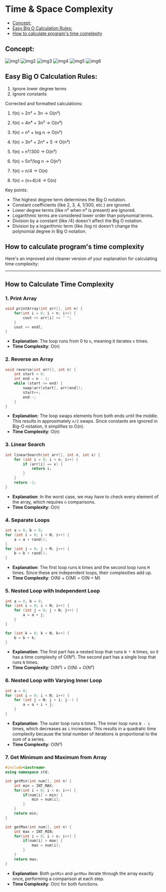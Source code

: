 # Time & Space Complexity  

- [Concept:](#concept)
- [Easy Big O Calculation Rules:](#easy-big-o-calculation-rules)
- [How to calculate program's time complexity](#how-to-calculate-programs-time-complexity)
## Concept:
![img1](./img/1.png)
![img2](./img/2.png)
![img3](./img/3.png)
![img4](./img/4.png)
![img5](./img/5.png)
![img6](./img/6.png)


## Easy Big O Calculation Rules:
1. Ignore lower degree terms
2. Ignore constants

Corrected and formatted calculations:

1. f(n) = 2n² + 3n → O(n²)

2. f(n) = 4n⁴ + 3n³ → O(n⁴)

3. f(n) = n² + log n → O(n²)

4. f(n) = 3n³ + 2n² + 5 → O(n³)

5. f(n) = n³/300 → O(n³)

6. f(n) = 5n²/log n → O(n²)

7. f(n) = n/4 → O(n)

8. f(n) = (n+4)/4 → O(n)

Key points:
- The highest degree term determines the Big O notation.
- Constant coefficients (like 2, 3, 4, 1/300, etc.) are ignored.
- Lower degree terms (like n² when n³ is present) are ignored.
- Logarithmic terms are considered lower order than polynomial terms.
- Division by a constant (like /4) doesn't affect the Big O notation.
- Division by a logarithmic term (like /log n) doesn't change the polynomial degree in Big O notation.


## How to calculate program's time complexity
Here's an improved and cleaner version of your explanation for calculating time complexity:

---

## How to Calculate Time Complexity

### 1. Print Array
```cpp
void printArray(int arr[], int n) {
    for(int i = 0; i < n; i++) {
        cout << arr[i] << " ";
    }
    cout << endl;
}
```
- **Explanation**: The loop runs from 0 to `n`, meaning it iterates `n` times.
- **Time Complexity**: O(n)

### 2. Reverse an Array
```cpp
void reverse(int arr[], int n) {
    int start = 0;
    int end = n - 1;
    while (start <= end) {
        swap(arr[start], arr[end]);
        start++;
        end--;
    }
}
```
- **Explanation**: The loop swaps elements from both ends until the middle. This results in approximately `n/2` swaps. Since constants are ignored in Big-O notation, it simplifies to O(n).
- **Time Complexity**: O(n)

### 3. Linear Search
```cpp
int linearSearch(int arr[], int n, int x) {
    for (int i = 0; i < n; i++) {
        if (arr[i] == x) {
            return i; 
        }
    }
    return -1;
}
```
- **Explanation**: In the worst case, we may have to check every element of the array, which requires `n` comparisons.
- **Time Complexity**: O(n)

### 4. Separate Loops
```cpp
int a = 0, b = 0;
for (int i = 0; i < N; i++) {
    a = a + rand();
}
for (int j = 0; j < M; j++) {
    b = b + rand();
}
```
- **Explanation**: The first loop runs `N` times and the second loop runs `M` times. Since these are independent loops, their complexities add up.
- **Time Complexity**: O(N) + O(M) = O(N + M)

### 5. Nested Loop with Independent Loop
```cpp
int a = 0, b = 0;
for (int i = 0; i < N; i++) {
    for (int j = 0; j < N; j++) {
        a = a + j;
    }
}

for (int k = 0; k < N; k++) {
    b = b + k;
}
```
- **Explanation**: The first part has a nested loop that runs `N * N` times, so it has a time complexity of O(N²). The second part has a single loop that runs `N` times.
- **Time Complexity**: O(N²) + O(N) = O(N²)

### 6. Nested Loop with Varying Inner Loop
```cpp
int a = 0;
for (int i = 0; i < N; i++) {
    for (int j = N; j > i; j--) {
        a = a + i + j;
    }
}
```
- **Explanation**: The outer loop runs `N` times. The inner loop runs `N - i` times, which decreases as `i` increases. This results in a quadratic time complexity because the total number of iterations is proportional to the sum of a series.
- **Time Complexity**: O(N²)

### 7. Get Minimum and Maximum from Array
```cpp
#include<iostream>
using namespace std;

int getMin(int num[], int n) {
    int min = INT_MAX;
    for(int i = 0; i < n; i++) {
        if(num[i] < min) {
            min = num[i];
        }
    }
    return min;
}

int getMax(int num[], int n) {
    int max = INT_MIN;
    for(int i = 0; i < n; i++) {
        if(num[i] > max) {
            max = num[i];
        }
    }
    return max; 
}
```
- **Explanation**: Both `getMin` and `getMax` iterate through the array exactly once, performing a comparison at each step.
- **Time Complexity**: O(n) for both functions.



